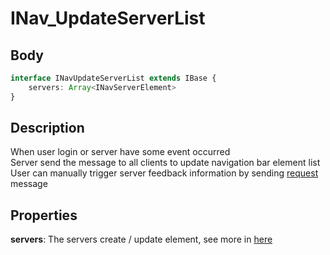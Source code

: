 # INav_UpdateServerList

## Body

```typescript
interface INavUpdateServerList extends IBase {
    servers: Array<INavServerElement>
}
```

## Description

When user login or server have some event occurred\
Server send the message to all clients to 
update navigation bar element list\
User can manually trigger server feedback information by sending [request](./../../server/nav/INav_UpdateServerListR.md) message

## Properties

**servers**: The servers create / update element, see more in [here](./INav_ServerElement.md)